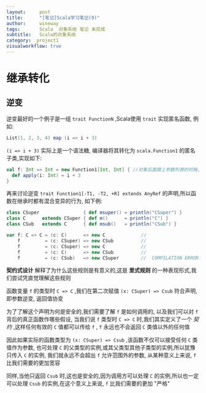 ```yaml
---
layout:     post
title:      "[笔记]Scala学习笔记(9)"
author:     wineway
tags: 		Scala  对象系统 笔记 未完成
subtitle:   Scala的对象系统
category:  project1
visualworkflow: true
---
```


# 继承转化


## 逆变

逆变最好的一个例子是一组 `trait FunctionN` ,Scala使用 `trait` 实现匿名函数, 例如:

```scala
List(1, 2, 3, 4) map (i => i + 3)
```

`(i => i + 3)` 实际上是一个语法糖, 编译器将其转化为 `scala.Function1` 的匿名子类,实现如下:

```scala
val f: Int => Int = new Function1[Int, Int] { //对象后面跟上参数列表的时候,就会调用默认的apply函数
  def apply(i: Int) = i + 3
}
```

再来讨论逆变 `trait Function1[-T1, -T2, +R] extends AnyRef` 的声明,所以函数在继承时都有混合变异的行为, 如下例:

```scala
class CSuper                { def msuper() = println("CSuper") }       //
class C      extends CSuper { def m()      = println("C") }
class CSub   extends C      { def msub()   = println("CSub") }

var f: C => C = (c: C)      => new C             //
    f         = (c: CSuper) => new CSub          //
    f         = (c: CSuper) => new C             //
    f         = (c: C)      => new CSub          //
    f         = (c: CSub)   => new CSuper        //  COMPILATION ERROR!
```

**契约式设计** 解释了为什么这些规则是有意义的,这是 **里式规则** 的一种表现形式,我们尝试凭直觉理解这些规则

函数变量 `f` 的类型时 `C => C` ,我们在第二次赋值 `(x: CSuper) => Csub` 符合声明,即参数逆变, 返回值协变

为了了解这个声明为何是安全的,我们需要了解 `f` 是如何调用的, 以及我们可以对 `f` 背后的真正函数作哪些假设, 当我们说 `f` 类型时 `C => C` 时,我们其实定义了一个 *契约* ,这样任何有效的 `C` 值都可以传给 `f` , `f` 永远也不会返回 `C` 类值以外的任何值

因此如果实际的函数类型为 `(x: CSuper) => Csub` ,该函数不仅可以接受任何 `C` 类值作为参数, 也可处理 `C` 的父类型的实例,或其父类型其他子类型的实例,所以犹豫只传入 `C` 的实例, 我们就永远不会超出 `f` 允许范围外的参数, 从某种意义上来说, `f` 比我们需要的更加宽容

同样,当他只返回 `Csub` 时,这也是安全的,因为调用方可以处理 `C` 的实例,所以也一定可以处理 `Csub` 的实例,在这个意义上来说, `f` 比我们需要的更加 "严格"

